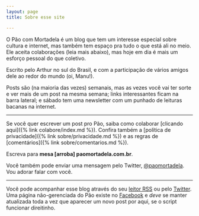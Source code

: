 ```yaml
---
layout: page
title: Sobre esse site

---
```

O Pão com Mortadela é um blog que tem um interesse especial sobre cultura e internet, mas também tem espaço pra tudo o que está ali no meio. Ele aceita colaborações (leia mais abaixo), mas hoje em dia é mais um esforço pessoal do que coletivo.

Escrito pelo Arthur no sul do Brasil, e com a participação de vários amigos dele ao redor do mundo (oi, Manu!).

Posts são (na maioria das vezes) semanais, mas as vezes você vai ter sorte e ver mais de um post na mesma semana; links interessantes ficam na barra lateral; e sábado tem uma newsletter com um punhado de leituras bacanas na internet.

***

Se você quer escrever um post pro Pão, saiba como colaborar [clicando aqui]({% link colabore/index.md %}). Confira também a [política de privacidade]({% link sobre/privacidade.md %}) e as regras de [comentários]({% link sobre/comentarios.md %}).

Escreva para **mesa \[arroba\] paomortadela.com.br**.

Você também pode enviar uma mensagem pelo Twitter, [@paomortadela](https://twitter.com/paomortadela). Vou adorar falar com você.

***

Você pode acompanhar esse blog através do seu [leitor RSS](https://paomortadela.com.br/feed.xml) ou pelo [Twitter](https://twitter.com/paomortadela). Uma página não-gerenciada do Pão existe no [Facebook](https://www.facebook.com/paomortadela.com.br) e _deve_ se manter atualizada toda a vez que aparecer um novo post por aqui, se o script funcionar direitinho.